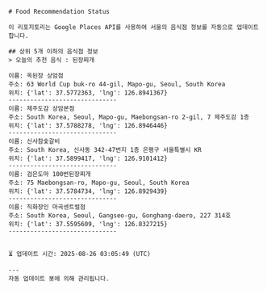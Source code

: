 
    # Food Recommendation Status

    이 리포지토리는 Google Places API를 사용하여 서울의 음식점 정보를 자동으로 업데이트합니다.

    ## 상위 5개 이하의 음식점 정보
    > 오늘의 추천 음식 : 된장찌개

	이름: 옥된장 상암점
	주소: 63 World Cup buk-ro 44-gil, Mapo-gu, Seoul, South Korea
	위치: {'lat': 37.5772363, 'lng': 126.8941367}
	------------------------------
	이름: 제주도감 상암본점
	주소: South Korea, Seoul, Mapo-gu, Maebongsan-ro 2-gil, 7 제주도감 1층
	위치: {'lat': 37.5788278, 'lng': 126.8946446}
	------------------------------
	이름: 신사참숯갈비
	주소: South Korea, 신사동 342-47번지 1층 은평구 서울특별시 KR
	위치: {'lat': 37.5899417, 'lng': 126.9101412}
	------------------------------
	이름: 검은도마 100번된장찌개
	주소: 75 Maebongsan-ro, Mapo-gu, Seoul, South Korea
	위치: {'lat': 37.5784734, 'lng': 126.8929439}
	------------------------------
	이름: 직화장인 마곡센트럴점
	주소: South Korea, Seoul, Gangseo-gu, Gonghang-daero, 227 314호
	위치: {'lat': 37.5595609, 'lng': 126.8327215}
	------------------------------


    ⏳ 업데이트 시간: 2025-08-26 03:05:49 (UTC)

    ---
    자동 업데이트 봇에 의해 관리됩니다.
    